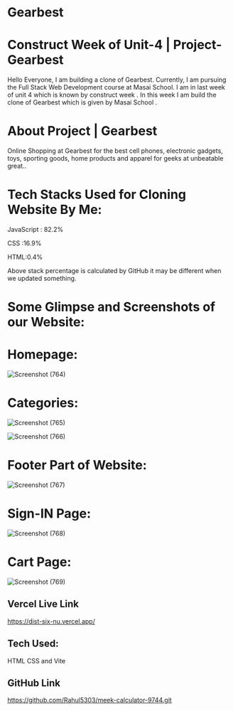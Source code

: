 # Gearbest 

# Construct Week of Unit-4 | Project-Gearbest
Hello Everyone, I am building a clone of Gearbest. Currently, I am pursuing the Full Stack Web Development course at Masai School. I am in last week of unit 4 which is known by construct week . In this week I am build the clone of Gearbest which is given by Masai School .

# About Project | Gearbest
Online Shopping at Gearbest for the best cell phones, electronic gadgets, toys, sporting goods, home products and apparel for geeks at unbeatable great..

# Tech Stacks Used for Cloning Website By Me:
JavaScript : 82.2%

CSS :16.9%

HTML:0.4%

Above stack percentage is calculated by GitHub it may be different when we updated something.

 # Some Glimpse and Screenshots of our Website:
 
 # Homepage:
 
  ![Screenshot (764)](https://user-images.githubusercontent.com/101010104/192710783-fba68fba-42a3-42a5-84f9-c622fab7c2a7.png)
  
# Categories:

![Screenshot (765)](https://user-images.githubusercontent.com/101010104/192711210-dc578069-d954-4a4a-9fdd-e54a2201bc41.png)

![Screenshot (766)](https://user-images.githubusercontent.com/101010104/192711264-926f38ed-72d3-469e-a714-8eca19e42f59.png)

# Footer Part of Website:

![Screenshot (767)](https://user-images.githubusercontent.com/101010104/192711409-404f6634-a3cc-49c8-b5db-48ad9d9b09ad.png)

# Sign-IN Page:

![Screenshot (768)](https://user-images.githubusercontent.com/101010104/192711545-100470eb-1c8c-480f-a472-ddc205695b29.png)

# Cart Page:

![Screenshot (769)](https://user-images.githubusercontent.com/101010104/192711634-8e2aeccc-4e91-4543-b7be-66d901a766ce.png)



## Vercel Live Link
https://dist-six-nu.vercel.app/

## Tech Used:
HTML CSS and Vite

## GitHub Link
https://github.com/Rahul5303/meek-calculator-9744.git
